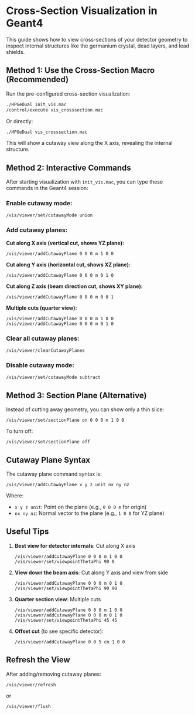 # Cross-Section Visualization in Geant4

This guide shows how to view cross-sections of your detector geometry to inspect internal structures like the germanium crystal, dead layers, and lead shields.

## Method 1: Use the Cross-Section Macro (Recommended)

Run the pre-configured cross-section visualization:

```bash
./HPGeDual init_vis.mac
/control/execute vis_crosssection.mac
```

Or directly:
```bash
./HPGeDual vis_crosssection.mac
```

This will show a cutaway view along the X axis, revealing the internal structure.

## Method 2: Interactive Commands

After starting visualization with `init_vis.mac`, you can type these commands in the Geant4 session:

### Enable cutaway mode:
```
/vis/viewer/set/cutawayMode union
```

### Add cutaway planes:

**Cut along X axis (vertical cut, shows YZ plane):**
```
/vis/viewer/addCutawayPlane 0 0 0 m 1 0 0
```

**Cut along Y axis (horizontal cut, shows XZ plane):**
```
/vis/viewer/addCutawayPlane 0 0 0 m 0 1 0
```

**Cut along Z axis (beam direction cut, shows XY plane):**
```
/vis/viewer/addCutawayPlane 0 0 0 m 0 0 1
```

**Multiple cuts (quarter view):**
```
/vis/viewer/addCutawayPlane 0 0 0 m 1 0 0
/vis/viewer/addCutawayPlane 0 0 0 m 0 1 0
```

### Clear all cutaway planes:
```
/vis/viewer/clearCutawayPlanes
```

### Disable cutaway mode:
```
/vis/viewer/set/cutawayMode subtract
```

## Method 3: Section Plane (Alternative)

Instead of cutting away geometry, you can show only a thin slice:

```
/vis/viewer/set/sectionPlane on 0 0 0 m 1 0 0
```

To turn off:
```
/vis/viewer/set/sectionPlane off
```

## Cutaway Plane Syntax

The cutaway plane command syntax is:
```
/vis/viewer/addCutawayPlane x y z unit nx ny nz
```

Where:
- `x y z unit`: Point on the plane (e.g., `0 0 0 m` for origin)
- `nx ny nz`: Normal vector to the plane (e.g., `1 0 0` for YZ plane)

## Useful Tips

1. **Best view for detector internals**: Cut along X axis
   ```
   /vis/viewer/addCutawayPlane 0 0 0 m 1 0 0
   /vis/viewer/set/viewpointThetaPhi 90 0
   ```

2. **View down the beam axis**: Cut along Y axis and view from side
   ```
   /vis/viewer/addCutawayPlane 0 0 0 m 0 1 0
   /vis/viewer/set/viewpointThetaPhi 90 90
   ```

3. **Quarter section view**: Multiple cuts
   ```
   /vis/viewer/addCutawayPlane 0 0 0 m 1 0 0
   /vis/viewer/addCutawayPlane 0 0 0 m 0 1 0
   /vis/viewer/set/viewpointThetaPhi 45 45
   ```

4. **Offset cut** (to see specific detector):
   ```
   /vis/viewer/addCutawayPlane 0 0 5 cm 1 0 0
   ```

## Refresh the View

After adding/removing cutaway planes:
```
/vis/viewer/refresh
```
or
```
/vis/viewer/flush
```
